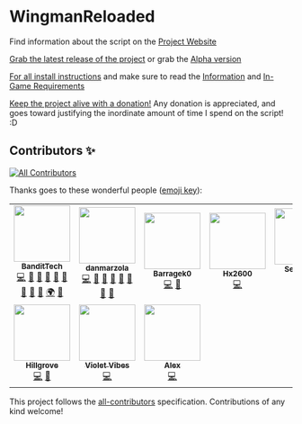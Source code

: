 # WingmanReloaded

Find information about the script on the [Project Website](https://bandittech.github.io/WingmanReloaded/#/)

[Grab the latest release of the project](https://github.com/BanditTech/WingmanReloaded/releases/latest) or grab the  [Alpha version](https://github.com/BanditTech/WingmanReloaded/archive/Alpha.zip)

[For all install instructions](https://bandittech.github.io/WingmanReloaded/#/install/) and make sure to read the [Information](https://bandittech.github.io/WingmanReloaded/#/install/basic?id=information) and [In-Game Requirements](https://bandittech.github.io/WingmanReloaded/#/install/basic?id=in-game-requirements)

[Keep the project alive with a donation!](https://www.paypal.com/cgi-bin/webscr?cmd=_donations&business=ESDL6W59QR63A&item_name=Open+Source+Script+Building&currency_code=USD&source=url) Any donation is appreciated, and goes toward justifying the inordinate amount of time I spend on the script! :D

## Contributors ✨

<!-- ALL-CONTRIBUTORS-BADGE:START - Do not remove or modify this section -->
[![All Contributors](https://img.shields.io/badge/all_contributors-10-orange.svg?style=flat-square)](#contributors-)
<!-- ALL-CONTRIBUTORS-BADGE:END -->
Thanks goes to these wonderful people ([emoji key](https://allcontributors.org/docs/en/emoji-key)):

<!-- ALL-CONTRIBUTORS-LIST:START - Do not remove or modify this section -->
<!-- prettier-ignore-start -->
<!-- markdownlint-disable -->
<table>
  <tr>
    <td align="center"><a href="https://github.com/BanditTech"><img src="https://avatars.githubusercontent.com/u/13251996?v=4?s=100" width="100px;" alt=""/><br /><sub><b>BanditTech</b></sub></a><br /><a href="https://github.com/BanditTech/WingmanReloaded/commits?author=BanditTech" title="Code">💻</a> <a href="https://github.com/BanditTech/WingmanReloaded/issues?q=author%3ABanditTech" title="Bug reports">🐛</a> <a href="#data-BanditTech" title="Data">🔣</a> <a href="https://github.com/BanditTech/WingmanReloaded/commits?author=BanditTech" title="Documentation">📖</a> <a href="#design-BanditTech" title="Design">🎨</a> <a href="#ideas-BanditTech" title="Ideas, Planning, & Feedback">🤔</a> <a href="#maintenance-BanditTech" title="Maintenance">🚧</a> <a href="#projectManagement-BanditTech" title="Project Management">📆</a> <a href="#question-BanditTech" title="Answering Questions">💬</a> <a href="#translation-BanditTech" title="Translation">🌍</a> <a href="https://github.com/BanditTech/WingmanReloaded/pulls?q=is%3Apr+reviewed-by%3ABanditTech" title="Reviewed Pull Requests">👀</a></td>
    <td align="center"><a href="https://github.com/danmarzola"><img src="https://avatars.githubusercontent.com/u/20021542?v=4?s=100" width="100px;" alt=""/><br /><sub><b>danmarzola</b></sub></a><br /><a href="https://github.com/BanditTech/WingmanReloaded/commits?author=danmarzola" title="Code">💻</a> <a href="https://github.com/BanditTech/WingmanReloaded/issues?q=author%3Adanmarzola" title="Bug reports">🐛</a> <a href="#data-danmarzola" title="Data">🔣</a> <a href="https://github.com/BanditTech/WingmanReloaded/commits?author=danmarzola" title="Documentation">📖</a> <a href="#design-danmarzola" title="Design">🎨</a> <a href="#ideas-danmarzola" title="Ideas, Planning, & Feedback">🤔</a> <a href="#maintenance-danmarzola" title="Maintenance">🚧</a> <a href="#question-danmarzola" title="Answering Questions">💬</a></td>
    <td align="center"><a href="https://github.com/Barragek0"><img src="https://avatars.githubusercontent.com/u/24503018?v=4?s=100" width="100px;" alt=""/><br /><sub><b>Barragek0</b></sub></a><br /><a href="https://github.com/BanditTech/WingmanReloaded/commits?author=Barragek0" title="Code">💻</a> <a href="https://github.com/BanditTech/WingmanReloaded/issues?q=author%3ABarragek0" title="Bug reports">🐛</a></td>
    <td align="center"><a href="https://github.com/Hx2600"><img src="https://avatars.githubusercontent.com/u/48565218?v=4?s=100" width="100px;" alt=""/><br /><sub><b>Hx2600</b></sub></a><br /><a href="https://github.com/BanditTech/WingmanReloaded/commits?author=Hx2600" title="Code">💻</a></td>
    <td align="center"><a href="https://github.com/sebbi08"><img src="https://avatars.githubusercontent.com/u/9070136?v=4?s=100" width="100px;" alt=""/><br /><sub><b>Sebastian Mahr</b></sub></a><br /><a href="https://github.com/BanditTech/WingmanReloaded/commits?author=sebbi08" title="Code">💻</a></td>
    <td align="center"><a href="https://github.com/Sauron-Dev"><img src="https://avatars.githubusercontent.com/u/8209987?v=4?s=100" width="100px;" alt=""/><br /><sub><b>Sauron-Dev</b></sub></a><br /><a href="https://github.com/BanditTech/WingmanReloaded/commits?author=Sauron-Dev" title="Code">💻</a> <a href="https://github.com/BanditTech/WingmanReloaded/issues?q=author%3ASauron-Dev" title="Bug reports">🐛</a></td>
    <td align="center"><a href="https://github.com/norecha"><img src="https://avatars.githubusercontent.com/u/10354246?v=4?s=100" width="100px;" alt=""/><br /><sub><b>norecha</b></sub></a><br /><a href="https://github.com/BanditTech/WingmanReloaded/commits?author=norecha" title="Code">💻</a></td>
  </tr>
  <tr>
    <td align="center"><a href="https://github.com/Hillgrove"><img src="https://avatars.githubusercontent.com/u/20029330?v=4?s=100" width="100px;" alt=""/><br /><sub><b>Hillgrove</b></sub></a><br /><a href="https://github.com/BanditTech/WingmanReloaded/commits?author=Hillgrove" title="Code">💻</a> <a href="#data-Hillgrove" title="Data">🔣</a></td>
    <td align="center"><a href="https://github.com/Violet-Vibes"><img src="https://avatars.githubusercontent.com/u/19490536?v=4?s=100" width="100px;" alt=""/><br /><sub><b>Violet Vibes</b></sub></a><br /><a href="https://github.com/BanditTech/WingmanReloaded/commits?author=Violet-Vibes" title="Code">💻</a></td>
    <td align="center"><a href="https://github.com/linkeal"><img src="https://avatars.githubusercontent.com/u/11042882?v=4?s=100" width="100px;" alt=""/><br /><sub><b>Alex</b></sub></a><br /><a href="https://github.com/BanditTech/WingmanReloaded/commits?author=linkeal" title="Code">💻</a></td>
  </tr>
</table>

<!-- markdownlint-restore -->
<!-- prettier-ignore-end -->

<!-- ALL-CONTRIBUTORS-LIST:END -->

This project follows the [all-contributors](https://github.com/all-contributors/all-contributors) specification. Contributions of any kind welcome!